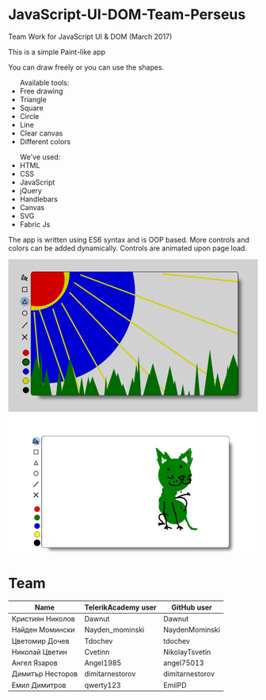 # JavaScript-UI-DOM-Team-Perseus
Team Work for JavaScript UI &amp; DOM (March 2017)
<html>
    <body>
    <p>This is a simple Paint-like app</p>
    <p>You can draw freely or you can use the shapes.</p>
    <ul> Available tools: 
    <li>Free drawing</li>
        <li>Triangle</li>
        <li>Square</li>
        <li>Circle</li>
        <li>Line</li>
        <li>Clear canvas</li>
        <li>Different colors</li>
    </ul>
    <ul> We've used:
        <li>HTML</li>
        <li>CSS</li>
        <li>JavaScript</li>
        <li>jQuery</li>
        <li>Handlebars</li>
        <li>Canvas</li>
        <li>SVG</li>
        <li>Fabric Js</li>    
    </ul>
    <p>The app is written using ES6 syntax and is OOP based. More controls and colors can be added dynamically. 
    Controls are animated upon page load.</p>
    <img src="sample1.png">
    <img src="sample2.png">
    </body>
</html>

# Team

Name | TelerikAcademy user | GitHub user
-----|-------|-------
Кристиян Николов | Dawnut | Dawnut
Найден Момински | Nayden_mominski | NaydenMominski
Цветомир Дочев | Tdochev | tdochev
Николай Цветин | Cvetinn | NikolayTsvetin
Ангел Язаров | Angel1985 | angel75013
Димитър Несторов | dimitarnestorov | dimitarnestorov
Емил Димитров | qwerty123 | EmilPD
